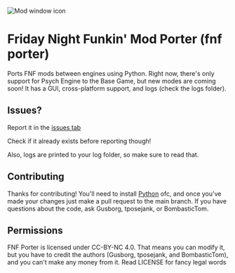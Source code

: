 ![Mod window icon](icon.ico)
# Friday Night Funkin' Mod Porter (fnf porter)

Ports FNF mods between engines using Python. Right now, there's only support for Psych Engine to the Base Game, but new modes are coming soon! It has a GUI, cross-platform support, and logs (check the logs folder).


## Issues?
Report it in the [issues tab](https://github.com/gusborg88/fnf-porter/issues/new?body=Log+file+output+(check+logs+folder):%0A``)

Check if it already exists before reporting though!

Also, logs are printed to your log folder, so make sure to read that.

## Contributing
Thanks for contributing! You'll need to install [Python](https://www.python.org/downloads/) ofc, and once you've made your changes just make a pull request to the main branch. If you have questions about the code, ask Gusborg, tposejank, or BombasticTom.

## Permissions
FNF Porter is licensed under CC-BY-NC 4.0. That means you can modify it, but you have to credit the authors (Gusborg, tposejank, and BombasticTom), and you can't make any money from it. Read LICENSE for fancy legal words
